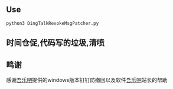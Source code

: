 ## Use

```shell
python3 DingTalkRevokeMsgPatcher.py
```
## 时间仓促,代码写的垃圾,清喷

## 鸣谢

感谢[吾乐吧](https://www.wuleba.com/)提供的windows版本钉钉防撤回以及软件[吾乐吧](https://www.wuleba.com/)站长的帮助
